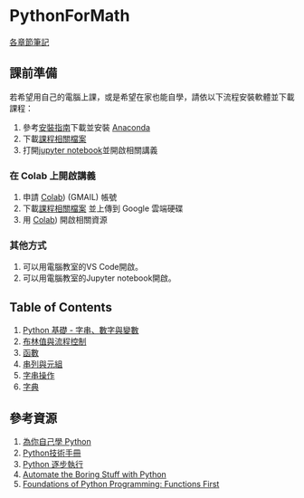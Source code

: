 # PythonForMath

[各章節筆記](https://hackmd.io/@phonchi/PythonforHS)

## 課前準備
若希望用自己的電腦上課，或是希望在家也能自學，請依以下流程安裝軟體並下載課程：  
1. 參考[安裝指南](https://vocus.cc/article/666ea96cfd89780001fb1289)下載並安裝 [Anaconda](https://www.anaconda.com/download/success)
2. 下載[課程相關檔案](https://github.com/phonchi/PythonForMath)
3. 打開[jupyter notebook](https://blog.darkthread.net/blog/jupyter-notebook/)並開啟相關講義

### 在 Colab 上開啟講義
1. 申請 [Colab](https://colab.research.google.com/?hl=zh-tw)) (GMAIL) 帳號
2. 下載[課程相關檔案](https://github.com/phonchi/PythonForMath) 並上傳到 Google 雲端硬碟
3. 用 [Colab](https://colab.research.google.com/?hl=zh-tw)) 開啟相關資源

### 其他方式
1. 可以用電腦教室的VS Code開啟。
2. 可以用電腦教室的Jupyter notebook開啟。

## Table of Contents
1. [Python 基礎 - 字串、數字與變數](01_Python.ipynb)
2. [布林值與流程控制](02_Flow_control.ipynb)
3. [函數](03_Function.ipynb)
4. [串列與元組](04_Lists_tuples.ipynb)
5. [字串操作](05_Manipulating_string.ipynb)
6. [字典](052_Dictionaries.ipynb)

## 參考資源
1. [為你自己學 Python](https://pythonbook.cc/chapters/basic/introduction)
2. [Python技術手冊](https://openhome.cc/zh-tw/python/)
3. [Python 逐步執行](https://pythontutor.com/visualize.html#mode=edit)
4. [Automate the Boring Stuff with Python](https://automatetheboringstuff.com/2e/)
5. [Foundations of Python Programming: Functions First](https://runestone.academy/ns/books/published/foppff/fopp-ff.html)
